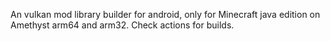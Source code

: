 An vulkan mod library builder for android, only for Minecraft java edition on Amethyst arm64 and arm32.
Check actions for builds.
